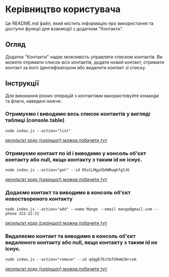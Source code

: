 # Керівництво користувача

Це README.md файл, який містить інформацію про використання та доступні функції
для взаємодії з додатком "Контакти".

## Огляд

Додаток "Контакти" надає можливість управляти списком контактів. Ви можете
отримати список всіх контактів, додати новий контакт, отримати контакт за його
ідентифікатором або видалити контакт зі списку.

## Інструкції

Для виконання різних операцій з контактами використовуйте команди та флаги,
наведені нижче:

### Отримуємо і виводимо весь список контактів у вигляді таблиці (console.table)

`node index.js --action="list"`

[результат коду (скріншот) можна побачити тут](https://monosnap.com/file/JpoFDGlQjVNg9HwQ114hYGuMwPeEZY)

### Отримуємо контакт по id і виводимо у консоль об'єкт контакту або null, якщо контакту з таким id не існує.

`node index.js --action="get" --id 05olLMgyVQdWRwgKfg5J6`

[результат коду (скріншот) можна побачити тут](https://monosnap.com/file/6yvUNY1p4rQJjXXQ9wnIQtfsdFzhYN)

### Додаємо контакт та виводимо в консоль об'єкт новоствореного контакту

`node index.js --action="add" --name Mango --email mango@gmail.com --phone 322-22-22`

[результат коду (скріншот) можна побачити тут](https://monosnap.com/file/T4JfLVpf67fSzyINJGEgBipQD80TYK)

### Видаляємо контакт та виводимо в консоль об'єкт видаленого контакту або null, якщо контакту з таким id не існує.

`node index.js --action="remove" --id qdggE76Jtbfd9eWJHrssH`

[результат коду (скріншот) можна побачити тут](https://monosnap.com/file/HMq0pDte8SNIcT3GWHbW6I0rr0Xl0)
